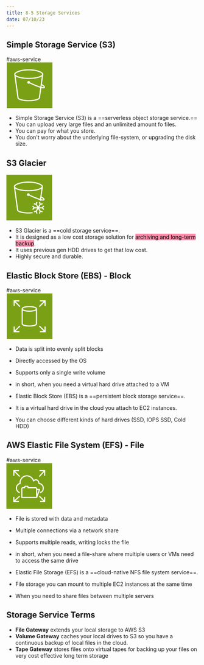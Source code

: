 ```yaml
---
title: 8-5 Storage Services
date: 07/10/23
---
```


## Simple Storage Service (S3)

\#aws-service   
![70](../../images/icons/S3_Icon.png)

* Simple Storage Service (S3) is a ==serverless object storage service.== 
* You can upload very large files and an unlimited amount fo files. 
* You can pay for what you store.
* You don't worry about the underlying file-system, or upgrading the disk size.

## S3 Glacier

![75](../../images/icons/S3_Glacier_Icon.png)

* S3 Glacier is a ==cold storage service==. 
* It is designed as a low cost storage solution for <mark style="background: #FF5582A6;">archiving and long-term backup</mark>. 
* It uses previous gen HDD drives to get that low cost.
* Highly secure and durable. 

## Elastic Block Store (EBS) - Block

\#aws-service   
![70](../../images/icons/Elastic_Block_Store_Icon.png)

* Data is split into evenly split blocks
* Directly accessed by the OS
* Supports only a single write volume
* in short, when you need a virtual hard drive attached to a VM

* Elastic Block Store (EBS) is a ==persistent block storage service==. 
* It is a virtual hard drive in the cloud you attach to EC2 instances. 
* You can choose different kinds of hard drives (SSD, IOPS SSD, Cold HDD)

## AWS Elastic File System (EFS) - File

\#aws-service   
![70](../../images/icons/Elastic_File_System_Icon.png)

* File is stored with data and metadata
* Multiple connections via a network share
* Supports multiple reads, writing locks the file
* in short, when you need a file-share where multiple users or VMs need to access the same drive

* Elastic File Storage (EFS) is a ==cloud-native NFS file system service==. 
* File storage you can mount to multiple EC2 instances at the same time
* When you need to share files between multiple servers

## Storage Service Terms

* **File Gateway** extends your local storage to AWS S3
* **Volume Gateway** caches your local drives to S3 so you have a continuous backup of local files in the cloud. 
* **Tape Gateway** stores files onto virtual tapes for backing up your files on very cost effective long term storage
